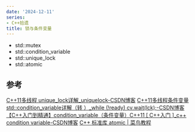 ```yaml
---
date: '2024-12-11'
series:
- C++拾遗
title: 锁与条件变量
---
```


- std::mutex
- std::condition_variable
- std::unique_lock
- std::atomic
## 参考
[C++11多线程 unique_lock详解_uniquelock-CSDN博客](https://blog.csdn.net/u012507022/article/details/85909567)
[C++11多线程条件变量std::condition_variable详解（转 ）_while (!ready) cv.wait(lck);-CSDN博客](https://blog.csdn.net/qq_38210354/article/details/107168532)
[【C++入门到精通】condition_variable（条件变量）C++11 [ C++入门 ]_c++ condition variable-CSDN博客](https://blog.csdn.net/m0_75215937/article/details/135074541)
[C++ 标准库 atomic | 菜鸟教程](https://www.runoob.com/cplusplus/cpp-libs-atomic.html)